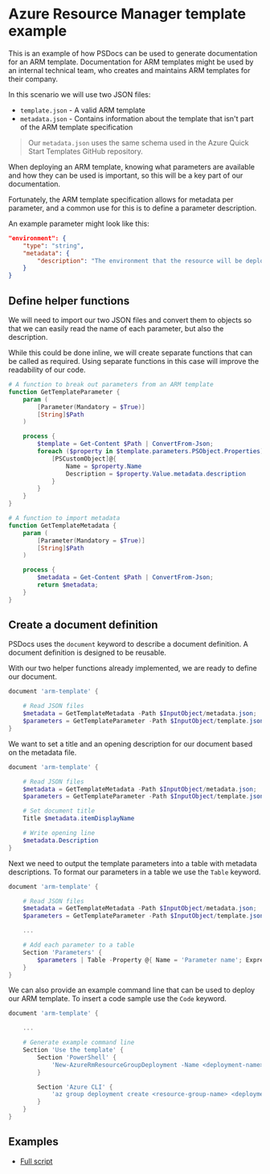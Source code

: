 # Azure Resource Manager template example

This is an example of how PSDocs can be used to generate documentation for an ARM template. Documentation for ARM templates might be used by an internal technical team, who creates and maintains ARM templates for their company.

In this scenario we will use two JSON files:

- `template.json` - A valid ARM template
- `metadata.json` - Contains information about the template that isn't part of the ARM template specification

> Our `metadata.json` uses the same schema used in the Azure Quick Start Templates GitHub repository.

When deploying an ARM template, knowing what parameters are available and how they can be used is important, so this will be a key part of our documentation.

Fortunately, the ARM template specification allows for metadata per parameter, and a common use for this is to define a parameter description.

An example parameter might look like this:

```json
"environment": {
    "type": "string",
    "metadata": {
        "description": "The environment that the resource will be deployed to. Either production or internal."
    }
}
```

## Define helper functions

We will need to import our two JSON files and convert them to objects so that we can easily read the name of each parameter, but also the description.

While this could be done inline, we will create separate functions that can be called as required. Using separate functions in this case will improve the readability of our code.

```powershell
# A function to break out parameters from an ARM template
function GetTemplateParameter {
    param (
        [Parameter(Mandatory = $True)]
        [String]$Path
    )

    process {
        $template = Get-Content $Path | ConvertFrom-Json;
        foreach ($property in $template.parameters.PSObject.Properties) {
            [PSCustomObject]@{
                Name = $property.Name
                Description = $property.Value.metadata.description
            }
        }
    }
}

# A function to import metadata
function GetTemplateMetadata {
    param (
        [Parameter(Mandatory = $True)]
        [String]$Path
    )

    process {
        $metadata = Get-Content $Path | ConvertFrom-Json;
        return $metadata;
    }
}
```

## Create a document definition

PSDocs uses the `document` keyword to describe a document definition. A document definition is designed to be reusable.

With our two helper functions already implemented, we are ready to define our document.

```powershell
document 'arm-template' {

    # Read JSON files
    $metadata = GetTemplateMetadata -Path $InputObject/metadata.json;
    $parameters = GetTemplateParameter -Path $InputObject/template.json;
}
```

We want to set a title and an opening description for our document based on the metadata file.

```powershell
document 'arm-template' {

    # Read JSON files
    $metadata = GetTemplateMetadata -Path $InputObject/metadata.json;
    $parameters = GetTemplateParameter -Path $InputObject/template.json;

    # Set document title
    Title $metadata.itemDisplayName

    # Write opening line
    $metadata.Description
}
```

Next we need to output the template parameters into a table with metadata descriptions. To format our parameters in a table we use the `Table` keyword.

```powershell
document 'arm-template' {

    # Read JSON files
    $metadata = GetTemplateMetadata -Path $InputObject/metadata.json;
    $parameters = GetTemplateParameter -Path $InputObject/template.json;

    ...

    # Add each parameter to a table
    Section 'Parameters' {
        $parameters | Table -Property @{ Name = 'Parameter name'; Expression = { $_.Name }},Description
    }
}
```

We can also provide an example command line that can be used to deploy our ARM template. To insert a code sample use the `Code` keyword.

```powershell
document 'arm-template' {

    ...

    # Generate example command line
    Section 'Use the template' {
        Section 'PowerShell' {
            'New-AzureRmResourceGroupDeployment -Name <deployment-name> -ResourceGroupName <resource-group-name> -TemplateFile <path-to-template>' | Code powershell
        }

        Section 'Azure CLI' {
            'az group deployment create <resource-group-name> <deployment-name> --template-file <path-to-template>' | Code text
        }
    }
}
```

## Examples

- [Full script](docs/examples/arm-template/arm-template.doc.ps1)
